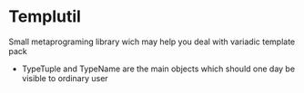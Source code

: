 # Templutil
Small metaprograming library wich may help you deal with variadic template pack

* TypeTuple and TypeName are the main objects which should one day be visible to ordinary user
